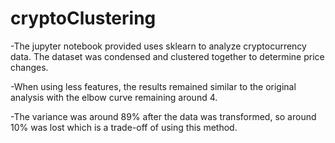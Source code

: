 # cryptoClustering

-The jupyter notebook provided uses sklearn to analyze cryptocurrency data. The dataset was condensed and clustered together to determine price changes.

-When using less features, the results remained similar to the original analysis with the elbow curve remaining around 4. 

-The variance was around 89% after the data was transformed, so around 10% was lost which is a trade-off of using this method. 